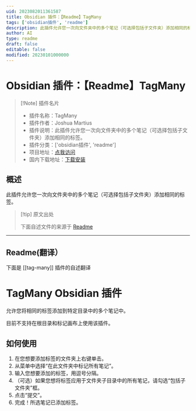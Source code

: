 ```yaml
---
uid: 2023082011361587
title: Obsidian 插件：【Readme】TagMany
tags: ['obsidian插件', 'readme']
description: 此插件允许您一次向文件夹中的多个笔记（可选择包括子文件夹）添加相同的标签。
author: AI
type: readme
draft: false
editable: false
modified: 20230101000000
---
```


# Obsidian 插件：【Readme】TagMany

> [!Note] 插件名片
> - 插件名称：TagMany
> - 插件作者：Joshua Martius
> - 插件说明：此插件允许您一次向文件夹中的多个笔记（可选择包括子文件夹）添加相同的标签。
> - 插件分类：['obsidian插件', 'readme']
> - 项目地址：[点我访问](https://github.com/joshua-martius/tagmany)
> - 国内下载地址：[下载安装](https://pkmer.cn/products/plugin/pluginMarket/?tag-many)

## 概述

此插件允许您一次向文件夹中的多个笔记（可选择包括子文件夹）添加相同的标签。



> [!tip] 原文出处
> 
>下面自述文件的来源于 [Readme](https://ghproxy.net/https://raw.githubusercontent.com/joshua-martius/tagmany/master/README.md)
> 

---

## Readme(翻译）

下面是 [[tag-many]] 插件的自述翻译


# TagMany Obsidian 插件
允许您将相同的标签添加到特定目录中的多个笔记中。

目前不支持在根目录和标记画布上使用该插件。
## 如何使用
1. 在您想要添加标签的文件夹上右键单击。
2. 从菜单中选择“在此文件夹中标记所有笔记”。
3. 输入您想要添加的标签，用逗号分隔。
4. （可选）如果您想将标签应用于文件夹子目录中的所有笔记，请勾选“包括子文件夹”框。
5. 点击“提交”。
6. 完成！所选笔记已添加标签。



